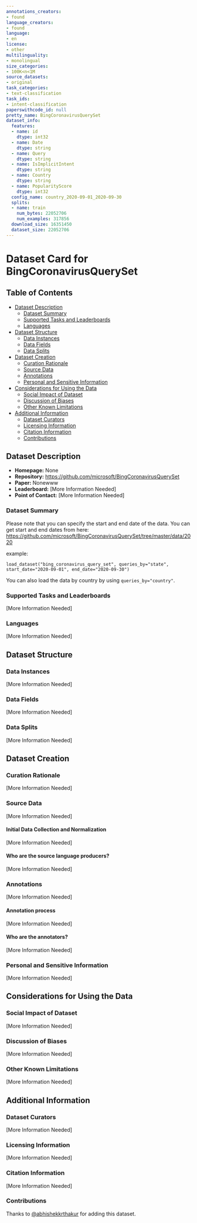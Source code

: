 ```yaml
---
annotations_creators:
- found
language_creators:
- found
language:
- en
license:
- other
multilinguality:
- monolingual
size_categories:
- 100K<n<1M
source_datasets:
- original
task_categories:
- text-classification
task_ids:
- intent-classification
paperswithcode_id: null
pretty_name: BingCoronavirusQuerySet
dataset_info:
  features:
  - name: id
    dtype: int32
  - name: Date
    dtype: string
  - name: Query
    dtype: string
  - name: IsImplicitIntent
    dtype: string
  - name: Country
    dtype: string
  - name: PopularityScore
    dtype: int32
  config_name: country_2020-09-01_2020-09-30
  splits:
  - name: train
    num_bytes: 22052706
    num_examples: 317856
  download_size: 16351450
  dataset_size: 22052706
---
```


# Dataset Card for BingCoronavirusQuerySet

## Table of Contents
- [Dataset Description](#dataset-description)
  - [Dataset Summary](#dataset-summary)
  - [Supported Tasks and Leaderboards](#supported-tasks-and-leaderboards)
  - [Languages](#languages)
- [Dataset Structure](#dataset-structure)
  - [Data Instances](#data-instances)
  - [Data Fields](#data-fields)
  - [Data Splits](#data-splits)
- [Dataset Creation](#dataset-creation)
  - [Curation Rationale](#curation-rationale)
  - [Source Data](#source-data)
  - [Annotations](#annotations)
  - [Personal and Sensitive Information](#personal-and-sensitive-information)
- [Considerations for Using the Data](#considerations-for-using-the-data)
  - [Social Impact of Dataset](#social-impact-of-dataset)
  - [Discussion of Biases](#discussion-of-biases)
  - [Other Known Limitations](#other-known-limitations)
- [Additional Information](#additional-information)
  - [Dataset Curators](#dataset-curators)
  - [Licensing Information](#licensing-information)
  - [Citation Information](#citation-information)
  - [Contributions](#contributions)

## Dataset Description

- **Homepage:** None
- **Repository:** https://github.com/microsoft/BingCoronavirusQuerySet
- **Paper:** Nonewww
- **Leaderboard:** [More Information Needed]
- **Point of Contact:** [More Information Needed]

### Dataset Summary

Please note that you can specify the start and end date of the data. You can get start and end dates from here: https://github.com/microsoft/BingCoronavirusQuerySet/tree/master/data/2020

example:

```
load_dataset("bing_coronavirus_query_set", queries_by="state", start_date="2020-09-01", end_date="2020-09-30")
```

You can also load the data by country by using `queries_by="country"`.


### Supported Tasks and Leaderboards

[More Information Needed]

### Languages

[More Information Needed]

## Dataset Structure

### Data Instances

[More Information Needed]

### Data Fields

[More Information Needed]

### Data Splits

[More Information Needed]

## Dataset Creation

### Curation Rationale

[More Information Needed]

### Source Data

[More Information Needed]

#### Initial Data Collection and Normalization

[More Information Needed]

#### Who are the source language producers?

[More Information Needed]

### Annotations

[More Information Needed]

#### Annotation process

[More Information Needed]

#### Who are the annotators?

[More Information Needed]

### Personal and Sensitive Information

[More Information Needed]

## Considerations for Using the Data

### Social Impact of Dataset

[More Information Needed]

### Discussion of Biases

[More Information Needed]

### Other Known Limitations

[More Information Needed]

## Additional Information

### Dataset Curators

[More Information Needed]

### Licensing Information

[More Information Needed]

### Citation Information

[More Information Needed]

### Contributions

Thanks to [@abhishekkrthakur](https://github.com/abhishekkrthakur) for adding this dataset.
